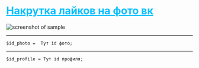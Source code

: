 # <a href='' style="color: #00bfff">Накрутка лайков на фото вк</a>
![screenshot of sample](https://image.prntscr.com/image/z4A_C4zFT52J97h0-lL5Gw.png)

---
	$id_photo =  Тут id фото;
---
	$id_profile = Тут id профиля;
